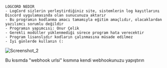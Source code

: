    LOGCORD NEDIR
    - LogCord sizlerin yerleştirdiğiniz site, sistemlerin log kayıtlarını Discord uygulamasında olan sunucunuza aktarır
    - Bu programın kodlanma amacı tamamıyla eğitim amaçlıdır, olacaklardan yazılımcı sorumlu değildir
    - Programın yapımcısı: Onur Çelik
    - Gerekli modüller yüklenmediği sürece program hata verecektir
    - Program lisanslıdır kodların çalınmasına müsade edilmez
    - İyi günlerde kullanın (:

![Screenshot_2](https://github.com/user-attachments/assets/6d0befb9-4dbf-442e-be71-e65aa469a54e)

Bu kısımda "webhook urlsi" kısmına kendi webhookunuzu yapıştırın
